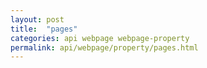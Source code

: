 ```yaml
---
layout: post
title:  "pages"
categories: api webpage webpage-property
permalink: api/webpage/property/pages.html
---
```


